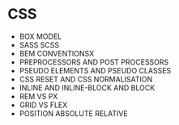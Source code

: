 # CSS

- BOX MODEL
- SASS SCSS
- BEM CONVENTIONSX
- PREPROCESSORS AND POST PROCESSORS
- PSEUDO ELEMENTS AND PSEUDO CLASSES
- CSS RESET AND CSS NORMALISATION
- INLINE AND INLINE-BLOCK AND BLOCK
- REM VS PX
- GRID VS FLEX
- POSITION ABSOLUTE RELATIVE
